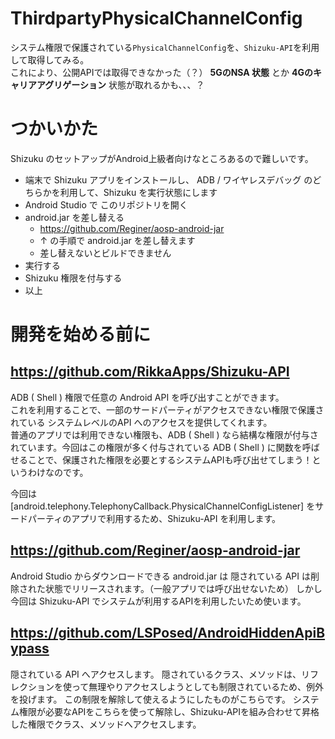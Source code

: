 # ThirdpartyPhysicalChannelConfig

システム権限で保護されている`PhysicalChannelConfig`を、`Shizuku-API`を利用して取得してみる。  
これにより、公開APIでは取得できなかった（？） **5GのNSA 状態** とか **4Gのキャリアアグリゲーション** 状態が取れるかも、、、？

# つかいかた
Shizuku のセットアップがAndroid上級者向けなところあるので難しいです。

- 端末で Shizuku アプリをインストールし、 ADB / ワイヤレスデバッグ のどちらかを利用して、Shizuku を実行状態にします
- Android Studio で このリポジトリを開く
- android.jar を差し替える
  - https://github.com/Reginer/aosp-android-jar
  - ↑ の手順で android.jar を差し替えます
  - 差し替えないとビルドできません
- 実行する
- Shizuku 権限を付与する
- 以上

# 開発を始める前に

## https://github.com/RikkaApps/Shizuku-API
ADB ( Shell ) 権限で任意の Android API を呼び出すことができます。  
これを利用することで、一部のサードパーティがアクセスできない権限で保護されている システムレベルのAPI へのアクセスを提供してくれます。  
普通のアプリでは利用できない権限も、ADB ( Shell ) なら結構な権限が付与されています。今回はこの権限が多く付与されている ADB ( Shell ) に関数を呼ばせることで、保護された権限を必要とするシステムAPIも呼び出せてしまう！というわけなのです。

今回は [android.telephony.TelephonyCallback.PhysicalChannelConfigListener] をサードパーティのアプリで利用するため、Shizuku-API を利用します。

## https://github.com/Reginer/aosp-android-jar
Android Studio からダウンロードできる android.jar は 隠されている API は削除された状態でリリースされます。（一般アプリでは呼び出せないため）
しかし今回は Shizuku-API でシステムが利用するAPIを利用したいため使います。

## https://github.com/LSPosed/AndroidHiddenApiBypass
隠されている API へアクセスします。
隠されているクラス、メソッドは、リフレクションを使って無理やりアクセスしようとしても制限されているため、例外を投げます。
この制限を解除して使えるようにしたものがこちらです。
システム権限が必要なAPIをこちらを使って解除し、Shizuku-APIを組み合わせて昇格した権限でクラス、メソッドへアクセスします。
